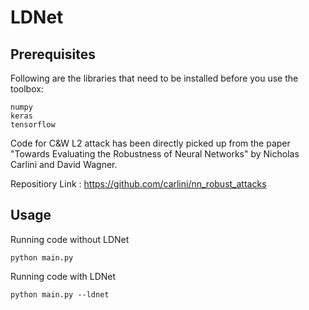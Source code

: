 # LDNet

## Prerequisites

Following are the libraries that need to be installed before you use the toolbox:

```
numpy
keras
tensorflow
```

Code for C&W L2 attack has been directly picked up from the paper "Towards Evaluating the Robustness of Neural Networks" by Nicholas Carlini and David Wagner.


Repositiory Link : https://github.com/carlini/nn_robust_attacks

## Usage

Running code without LDNet

```
python main.py 
```

Running code with LDNet

```
python main.py --ldnet
```
